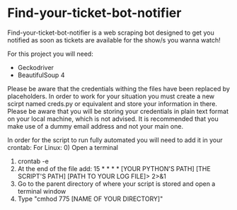 # Find-your-ticket-bot-notifier
Find-your-ticket-bot-notifier is a web scraping bot designed to get you notified as soon as tickets are available for the show/s you wanna watch!  

For this project you will need: 
- Geckodriver 
- BeautifulSoup 4  

Please be aware that the credentials withing the files have been replaced by placeholders. In order to work for your situation you must create a new scirpt named creds.py or equivalent and store your information in there. Please be aware that you will be storing your credentials in plain text format on your local machine, which is not advised. It is recommended that you make use of a dummy email address and not your main one.

In order for the script to run fully automated you will need to add it in your crontab: For Linux: 
0) Open a terminal 
1) crontab -e 
2) At the end of the file add: 15 * * * * [YOUR PYTHON'S PATH] [THE SCRIPT'S PATH] [PATH TO YOUR LOG FILE]> 2>&amp;1
3) Go to the parent directory of where your script is stored and open a terminal window
4) Type "cmhod 775 [NAME OF YOUR DIRECTORY]"
